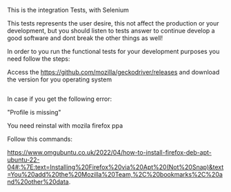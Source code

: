 This is the integration Tests, with Selenium 

This tests represents the user desire, this not affect the production or your development, but you should listen to tests answer 
to continue develop a good software and dont break the other things as well!

In order to you run the functional tests for your development purposes you need follow the steps:

Access the https://github.com/mozilla/geckodriver/releases and download the version for you operating system
```bash

```

In case if you get the following error:

"Profile is missing"

You need reinstal with mozila firefox ppa

Follow this commands:

https://www.omgubuntu.co.uk/2022/04/how-to-install-firefox-deb-apt-ubuntu-22-04#:%7E:text=Installing%20Firefox%20via%20Apt%20(Not%20Snap)&text=You%20add%20the%20Mozilla%20Team,%2C%20bookmarks%2C%20and%20other%20data.
